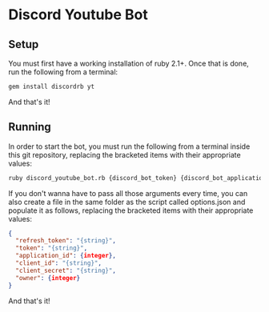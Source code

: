 # Discord Youtube Bot
## Setup
You must first have a working installation of ruby 2.1+. Once that is done, run the following from a terminal:
```sh
gem install discordrb yt
```
And that's it!
## Running
In order to start the bot, you must run the following from a terminal inside this git repository, replacing the bracketed items with their appropriate values:
```sh
ruby discord_youtube_bot.rb {discord_bot_token} {discord_bot_application_id} {google_client_id} {google_client_secret} {google_account_refresh_token} {discord_owner_id}
```
If you don't wanna have to pass all those arguments every time, you can also create a file in the same folder as the script called options.json and populate it as follows, replacing the bracketed items with their appropriate values:
```json
{
  "refresh_token": "{string}",
  "token": "{string}",
  "application_id": {integer},
  "client_id": "{string}",
  "client_secret": "{string}",
  "owner": {integer}
}

```
And that's it!
